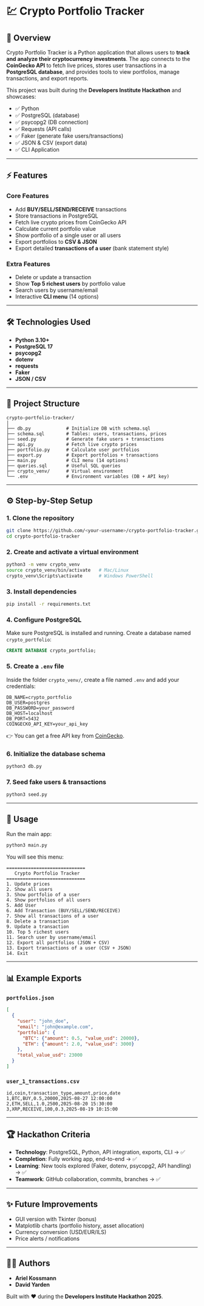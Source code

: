 # 💹 Crypto Portfolio Tracker

## 📌 Overview

Crypto Portfolio Tracker is a Python application that allows users to **track and analyze their cryptocurrency investments**.
The app connects to the **CoinGecko API** to fetch live prices, stores user transactions in a **PostgreSQL database**, and provides tools to view portfolios, manage transactions, and export reports.

This project was built during the **Developers Institute Hackathon** and showcases:

* ✅ Python
* ✅ PostgreSQL (database)
* ✅ psycopg2 (DB connection)
* ✅ Requests (API calls)
* ✅ Faker (generate fake users/transactions)
* ✅ JSON & CSV (export data)
* ✅ CLI Application

---

## ⚡ Features

### Core Features

* Add **BUY/SELL/SEND/RECEIVE** transactions
* Store transactions in PostgreSQL
* Fetch live crypto prices from CoinGecko API
* Calculate current portfolio value
* Show portfolio of a single user or all users
* Export portfolios to **CSV & JSON**
* Export detailed **transactions of a user** (bank statement style)

### Extra Features

* Delete or update a transaction
* Show **Top 5 richest users** by portfolio value
* Search users by username/email
* Interactive **CLI menu** (14 options)

---

## 🛠️ Technologies Used

* **Python 3.10+**
* **PostgreSQL 17**
* **psycopg2**
* **dotenv**
* **requests**
* **Faker**
* **JSON / CSV**

---

## 📂 Project Structure

```
crypto-portfolio-tracker/
│
├── db.py             # Initialize DB with schema.sql
├── schema.sql        # Tables: users, transactions, prices
├── seed.py           # Generate fake users + transactions
├── api.py            # Fetch live crypto prices
├── portfolio.py      # Calculate user portfolios
├── export.py         # Export portfolios + transactions
├── main.py           # CLI menu (14 options)
├── queries.sql       # Useful SQL queries
├── crypto_venv/      # Virtual environment
└── .env              # Environment variables (DB + API key)
```

---

## ⚙️ Step-by-Step Setup

### 1. Clone the repository

```bash
git clone https://github.com/<your-username>/crypto-portfolio-tracker.git
cd crypto-portfolio-tracker
```

### 2. Create and activate a virtual environment

```bash
python3 -m venv crypto_venv
source crypto_venv/bin/activate   # Mac/Linux
crypto_venv\Scripts\activate      # Windows PowerShell
```

### 3. Install dependencies

```bash
pip install -r requirements.txt
```

### 4. Configure PostgreSQL

Make sure PostgreSQL is installed and running.
Create a database named `crypto_portfolio`:

```sql
CREATE DATABASE crypto_portfolio;
```

### 5. Create a `.env` file

Inside the folder `crypto_venv/`, create a file named `.env` and add your credentials:

```
DB_NAME=crypto_portfolio
DB_USER=postgres
DB_PASSWORD=your_password
DB_HOST=localhost
DB_PORT=5432
COINGECKO_API_KEY=your_api_key
```

👉 You can get a free API key from [CoinGecko](https://www.coingecko.com/).

### 6. Initialize the database schema

```bash
python3 db.py
```

### 7. Seed fake users & transactions

```bash
python3 seed.py
```

---

## 🚀 Usage

Run the main app:

```bash
python3 main.py
```

You will see this menu:

```
=============================
   Crypto Portfolio Tracker
=============================
1. Update prices
2. Show all users
3. Show portfolio of a user
4. Show portfolios of all users
5. Add User
6. Add Transaction (BUY/SELL/SEND/RECEIVE)
7. Show all transactions of a user
8. Delete a transaction
9. Update a transaction
10. Top 5 richest users
11. Search user by username/email
12. Export all portfolios (JSON + CSV)
13. Export transactions of a user (CSV + JSON)
14. Exit
```

---

## 📊 Example Exports

### `portfolios.json`

```json
[
  {
    "user": "john_doe",
    "email": "john@example.com",
    "portfolio": {
      "BTC": {"amount": 0.5, "value_usd": 20000},
      "ETH": {"amount": 2.0, "value_usd": 3000}
    },
    "total_value_usd": 23000
  }
]
```

### `user_1_transactions.csv`

```
id,coin,transaction_type,amount,price,date
1,BTC,BUY,0.5,20000,2025-08-27 12:00:00
2,ETH,SELL,1.0,2500,2025-08-20 15:30:00
3,XRP,RECEIVE,100,0.3,2025-08-19 10:15:00
```

---

## 🏆 Hackathon Criteria

* **Technology**: PostgreSQL, Python, API integration, exports, CLI → ✅
* **Completion**: Fully working app, end-to-end → ✅
* **Learning**: New tools explored (Faker, dotenv, psycopg2, API handling) → ✅
* **Teamwork**: GitHub collaboration, commits, branches → ✅

---

## ✨ Future Improvements

* GUI version with Tkinter (bonus)
* Matplotlib charts (portfolio history, asset allocation)
* Currency conversion (USD/EUR/ILS)
* Price alerts / notifications

---

## 👨‍💻 Authors

* **Ariel Kossmann**
* **David Yarden**

Built with ❤️ during the **Developers Institute Hackathon 2025**.
